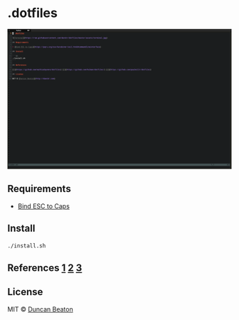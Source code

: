 # .dotfiles

![Terminal][screenshot]

## Requirements

+ [Bind ESC to Caps][seil]

## Install

```sh
./install.sh
```

## References [1][1] [2][2] [3][3]

## License

MIT © [Duncan Beaton][author]

<!-- Definitions -->
[screenshot]: https://raw.githubusercontent.com/dunckr/dotfiles/master/assets/screenshot.jpg
[seil]: https://pqrs.org/osx/karabiner/seil.html#commandlineinterface
[1]: https://github.com/mathiasbynens/dotfiles
[2]: https://github.com/holman/dotfiles/
[3]: https://github.com/paulmillr/dotfiles
[author]: http://dunckr.com
